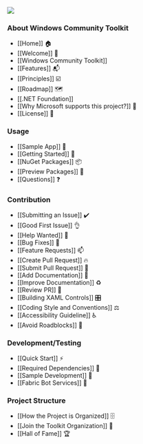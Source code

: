 ![](https://github.com/windows-toolkit/WindowsCommunityToolkit-design-assets/blob/master/Logos/windows_toolkit_sticker_4x4-1.png)

### About Windows Community Toolkit

* [[Home]] 🏠 
* [[Welcome]] 🙏
* [[Windows Community Toolkit]]
* [[Features]] 📬
* [[Principles]] ☑️
* [[Roadmap]] 🗺
* [[.NET Foundation]]
* [[Why Microsoft supports this project?]] 🤝
* [[License]] 📄

### Usage

* [[Sample App]] 📱
* [[Getting Started]] 🙌
* [[NuGet Packages]] 📦
* [[Preview Packages]] 🌙
* [[Questions]] ❓

### Contribution

* [[Submitting an Issue]] ✔️
* [[Good First Issue]] 👌
* [[Help Wanted]] 🙋
* [[Bug Fixes]] 🐛
* [[Feature Requests]] 📫
* [[Create Pull Request]] 🔥
* [[Submit Pull Request]] 🚀
* [[Add Documentation]] 📝
* [[Improve Documentation]] ♻️
* [[Review PR]] 📖
* [[Building XAML Controls]] 🎛
* [[Coding Style and Conventions]] ⚖
* [[Accessibility Guideline]] ♿
* [[Avoid Roadblocks]] 🚧

### Development/Testing

* [[Quick Start]] ⚡
* [[Required Dependencies]] 📌
* [[Sample Development]] 📱
* [[Fabric Bot Services]] 🤖

### Project Structure

* [[How the Project is Organized]] 🗄️
* [[Join the Toolkit Organization]] 🚪
* [[Hall of Fame]] 🏆
